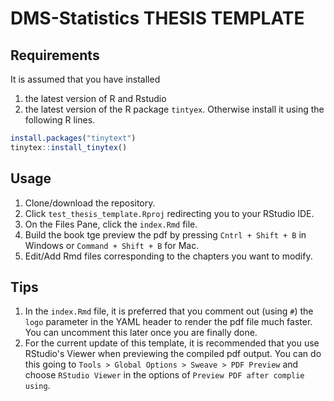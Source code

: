 # DMS-Statistics THESIS TEMPLATE

## Requirements

It is assumed that you have installed 

 1. the latest version of R and Rstudio
 2. the latest version of the R package `tintyex`. Otherwise install it using the following R lines.
 
  ```r
  install.packages("tinytext")
  tinytex::install_tinytex()
  ```

## Usage

  1. Clone/download the repository.
  2. Click `test_thesis_template.Rproj` redirecting you to your RStudio IDE.
  3. On the Files Pane, click the `index.Rmd` file.
  4. Build the book tge preview the pdf by pressing `Cntrl + Shift + B` in Windows or `Command + Shift + B` for Mac.
  5. Edit/Add Rmd files corresponding to the chapters you want to modify.

## Tips

  1. In the `index.Rmd` file, it is preferred that you comment out (using `#`) the `logo` parameter in the YAML header to render the pdf file much faster. You can uncomment this later once you are finally done.
  2. For the current update of this template, it is recommended that you use RStudio's Viewer when previewing the compiled pdf output. You can do this going to `Tools > Global Options > Sweave > PDF Preview` and choose `RStudio Viewer` in the options of `Preview PDF after complie using`.
